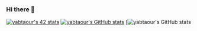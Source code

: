 ### Hi there 👋

<!--
**yabtaoour/yabtaoour** is a ✨ _special_ ✨ repository because its `README.md` (this file) appears on your GitHub profile.

Here are some ideas to get you started:

- 🔭 I’m currently working on ...
- 🌱 I’m currently learning ...
- 👯 I’m looking to collaborate on ...
- 🤔 I’m looking for help with ...
- 💬 Ask me about ...
- 📫 How to reach me: ...
- 😄 Pronouns: ...
- ⚡ Fun fact: ...
-->
[![yabtaour's 42 stats](https://badge.mediaplus.ma/binary/yabtaour)](https://github.com/oakoudad/badge42)
[![yabtaour's GitHub stats](https://github-readme-stats.vercel.app/api?username=yabtaour)](https://github.com/yabtaour/github-readme-stats)
[![yabtaour's GitHub stats](https://myreadme.vercel.app/api/embed/yabtaour?panels=toprepositories&panels=userstatistics&panels=toplanguages&panels=commitgraph&panels=userwelcome)
<!--(https://myreadme.vercel.app/api/embed/yabtaour)-->
